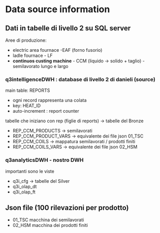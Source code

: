 # Data source information

## Dati in tabelle di livello 2 su SQL server

Aree di produzione:

- electric area fournace -EAF (forno fusorio)
- ladle fournace - LF
- __continuos custing machine__ - CCM (liquido -> solido + taglio) - semilavorato lungo e largo

### q3intelligenceDWH :  database di livello 2 di danieli (source)

main table: REPORTS

- ogni record rappresenta una colata
- key: HEAT_ID 
- auto-increment : report counter

tabelle che iniziano con rep (figlie di reports) -> tabelle del Bronze

- REP_CCM_PRODUCTS -> semilavorati
- REP_CCM_PRODUCT_VARS -> equivalente dei file json 01_TSC
- REP_CCM_COILS -> mappatura semilavorati / prodotti finiti
- REP_CCM_COILS_VARS -> equivalente dei file json 02_HSM

### q3analyticsDWH - nostro DWH

importanti sono le viste

- q3i_cfg -> tabelle del Silver
- q3i_olap_dt
- q3i_olap_ft

## Json file (100 rilevazioni per prodotto)

-  01_TSC macchina dei semilavorati
- 02_HSM macchina dei prodotti finiti
